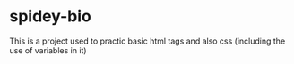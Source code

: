 # spidey-bio

This is a project used to practic basic html tags and also css (including the use of variables in it)
